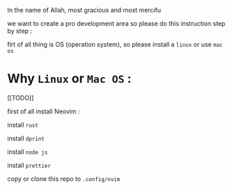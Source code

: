 In the name of Allah, most gracious and most mercifu

we want to create a pro development area so please do this instruction step by step :

firt of all thing is OS (operation system), so please install a `linux` or use `mac os`

# Why `Linux` or `Mac OS` :

[[TODO]]

first of all install Neovim :

install `rust`

install `dprint`

install `node js`

install `prettier`

copy or clone this repo to `.config/nvim`
